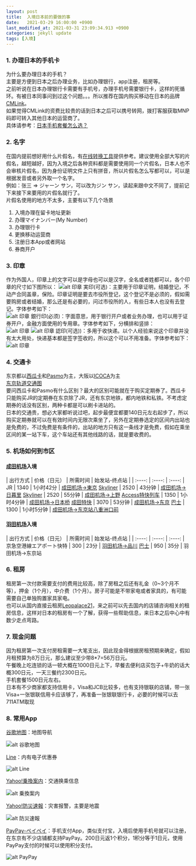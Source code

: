 ```yaml
---
layout: post
title:  入境日本前的要做的事
date:   2021-03-29 16:00:00 +0900
last_modified_at: 2021-03-31 23:09:34.913 +0900
categories: jekyll update
tags: [入境]
---
```


### 1. 办理日本的手机卡
为什么要办理日本的手机？<br />
主要是方便到日本之后办理业务，比如办理银行，app注册，租房等。<br />
之前听说在日本办理银行卡需要有手机号，办理手机号需要银行卡，这样的死循环。有被日本同事问到过这个问题。。。所以推荐在国内购买移动在日本的品牌 [CMLink](https://www.cmlink.com/jp/zh/)。<br />
如果觉得CMLink的资费比较贵的话到日本之后可以携号转网，拨打客服获取MNP码即可转入其他日本的运营商了。<br />
具体请参考：[日本手机套餐怎么选？](/mobile-carriers)

### 2. 名字
在国内提前想好用什么片假名，有[在线转换工具](http://www.hipenpal.com/tool/chinese_simplified_and_traditional_characters_pinyin_to_katakana_converter_in_simplified_chinese.php)提供参考。建议使用全部大写的片假名，越短越好，因为入境之后各种资料都是需要使用同一个片假名，日本人也不会审核片假名，因为身份证明文件上只有拼音，所以片假名怎么写都可以，可以是根据发音或者另外取一个名字。<br />
例如：张三 => ジャーン サン，可以改为ジン サン，读起来跟中文不同了，提前记下来接下来要用的片假名就行了。<br />
片假名使用的地方不太多，主要有以下几个场景
1. 入境办理在留卡地址更新
2. 办理マイナンバー(My Number)
3. 办理银行卡
4. 更换移动运营商
5. 注册日本App或者网站
6. 券商开户

### 3. 印章
作为外国人，印章上的文字可以是字母也可以是汉字，全名或者姓都可以，各个印章的尺寸如下图所以：
![alt 印章](/assets/img/yinzhang.png "印章")
実印(可选)：主要用于印章证明，结婚登记，不动产合同盖章，保险。印章证明是要去市役所登记，这个登记不是必须的，假如需要购房或者结婚，那么还是有必要的，问过市役所的人，有些日本人也没有去登记。字体参考如下：<br />
![alt 印章](/assets/img/yinzhang-font-1.png "印章")
銀行印(必须)：字面意思，用于银行开户或者业务办理，也可以用于证券开户，金融方面使用的专用章。字体参考如下，分横排和竖排：<br />
![alt 印章](/assets/img/yinzhang-font-2.png "印章")
![alt 印章](/assets/img/yinzhang-font-3.png "印章")
認印(可选))：多用于收快递。以个人经验来说这个印章并没有太大用处，快递基本都是签字签收的，所以这个可以不用准备。字体参考如下：
![alt 印章](/assets/img/yinzhang-font-4.png "印章")


### 4. 交通卡
东京都以[西瓜卡](https://www.jreast.co.jp/suica/)和[Pasmo](https://www.pasmo.co.jp/)为主，大阪以[ICOCA](https://www.jr-odekake.net/icoca/)为主<br />
[东京轨道交通图](https://www.tokyometro.jp/cn/subwaymap/index.html)<br />
要问西瓜卡和Pasmo有什么区别？最大的区别可能就在于购买定期券了。西瓜卡只能购买JR的定期券在东京除了JR，还有东京地铁，都内地铁和私铁。不考虑定期券的话没有区别，两种卡都是可以刷卡进站的。<br />日本的交通贵，想必大家都听说过吧，起步最便宜都要140日元左右起步了，所以购买定期券就可以在有效时间内无限次乘坐了，另外在定期券选定的区间内出站也是免费的，不过免费是有条件的，出站的地方只有这一条线才是免费，假如在乘坐区间的某一站下车，这个车站还有其他线路的话，就是要收费的。

### 5. 机场如何到市区
#### [成田机场](https://www.narita-airport.jp/ch1)入境

| 出行方式 | 价格（日元） | 所需时间 | 始发站-终点站 |
| :----: | :----: | :----: |
JR | 1340 | 1小时42分 | [成田机场→東京](https://transit.yahoo.co.jp/search/result?from=%E6%88%90%E7%94%B0%E7%A9%BA%E6%B8%AF%28%E7%A9%BA%E8%B7%AF%29&flatlon=%2C%2C29110&to=%E6%9D%B1%E4%BA%AC&tlatlon=%2C%2C22828&viacode=&viacode=&viacode=&ym=202105&y=2021&m=05&d=31&hh=10&m1=1&m2=1&shin=1&ex=&hb=&al=&lb=&sr=&type=1&ws=3&s=2&ei=&fl=1&tl=3&expkind=1&mtf=&out_y=&mode=&c=&searchOpt=&stype=&ticket=normal&userpass=0&passtype=&detour_id=&fromgid=&togid=&dispym=&dispd=&disptime=&disptype=&dispcnt=&dispbf=&kw=%E6%9D%B1%E4%BA%AC)
[Skyliner](https://www.keisei.co.jp/keisei/tetudou/skyliner/tc/traffic/index.php) | 2520 | 43分钟 | [成田机场→日暮里](https://transit.yahoo.co.jp/search/result?from=%E6%88%90%E7%94%B0%E7%A9%BA%E6%B8%AF%28%E9%89%84%E9%81%93%29&flatlon=%2C%2C22392&to=%E4%B8%8A%E9%87%8E&tlatlon=%2C%2C22528&viacode=&viacode=&viacode=&ym=202105&y=2021&m=05&d=31&hh=10&m1=1&m2=1&shin=&ex=1&hb=&al=&lb=&sr=&type=1&ws=3&s=2&ei=&fl=1&tl=3&expkind=1&mtf=&out_y=&mode=&c=&searchOpt=&stype=&ticket=normal&userpass=0&passtype=&detour_id=&fromgid=&togid=&dispym=&dispd=&disptime=&disptype=&dispcnt=&dispbf=&kw=%E4%B8%8A%E9%87%8E)
[Skyliner](https://www.keisei.co.jp/keisei/tetudou/skyliner/tc/traffic/index.php) | 2520 | 55分钟 | [成田机场→上野](https://transit.yahoo.co.jp/search/result?from=%E6%88%90%E7%94%B0%E7%A9%BA%E6%B8%AF%28%E9%89%84%E9%81%93%29&flatlon=%2C%2C22392&to=%E4%B8%8A%E9%87%8E&tlatlon=%2C%2C22528&viacode=&viacode=&viacode=&ym=202105&y=2021&m=05&d=31&hh=10&m1=1&m2=1&shin=&ex=1&hb=&al=&lb=&sr=&type=1&ws=3&s=2&ei=&fl=1&tl=3&expkind=1&mtf=&out_y=&mode=&c=&searchOpt=&stype=&ticket=normal&userpass=0&passtype=&detour_id=&fromgid=&togid=&dispym=&dispd=&disptime=&disptype=&dispcnt=&dispbf=&kw=%E4%B8%8A%E9%87%8E)
[Access特快列车](https://www.keisei.co.jp/keisei/tetudou/skyliner/tc/traffic/express.php) | 1350 | 1小时4分钟 | [成田机场→日本桥](https://transit.yahoo.co.jp/search/result?from=%E6%88%90%E7%94%B0%E7%A9%BA%E6%B8%AF%28%E9%89%84%E9%81%93%29&flatlon=%2C%2C22392&to=%E6%97%A5%E6%9C%AC%E6%A9%8B%28%E6%9D%B1%E4%BA%AC%E9%83%BD%29&tlatlon=%2C%2C22884&viacode=&viacode=&viacode=&ym=202105&y=2021&m=05&d=31&hh=10&m1=1&m2=1&shin=&ex=1&hb=&al=&lb=&sr=&type=1&ws=3&s=2&ei=&fl=1&tl=3&expkind=1&mtf=&out_y=&mode=&c=&searchOpt=&stype=&ticket=normal&userpass=0&passtype=&detour_id=&fromgid=&togid=&dispym=&dispd=&disptime=&disptype=&dispcnt=&dispbf=&kw=%E6%97%A5%E6%9C%AC%E6%A9%8B%28%E6%9D%B1%E4%BA%AC%E9%83%BD%29)
[成田特快](https://www.jreast.co.jp/tc/nex/) | 3070 | 53分钟 | [成田机场→东京](https://transit.yahoo.co.jp/search/result?from=%E6%88%90%E7%94%B0%E7%A9%BA%E6%B8%AF%28%E9%89%84%E9%81%93%29&flatlon=%2C%2C22392&to=%E6%97%A5%E6%9C%AC%E6%A9%8B%28%E6%9D%B1%E4%BA%AC%E9%83%BD%29&tlatlon=%2C%2C22884&viacode=&viacode=&viacode=&ym=202105&y=2021&m=05&d=31&hh=10&m1=1&m2=1&shin=&ex=1&hb=&al=&lb=&sr=&type=1&ws=3&s=2&ei=&fl=1&tl=3&expkind=1&mtf=&out_y=&mode=&c=&searchOpt=&stype=&ticket=normal&userpass=0&passtype=&detour_id=&fromgid=&togid=&dispym=&dispd=&disptime=&disptype=&dispcnt=&dispbf=&kw=%E6%97%A5%E6%9C%AC%E6%A9%8B%28%E6%9D%B1%E4%BA%AC%E9%83%BD%29)
[巴士](http://access.narita-airport.jp/ch1/timetable_search.html) | 1300 | 1小时5分钟 | [成田机场→东京站八重洲口前](https://transit.yahoo.co.jp/search/result?from=%E6%88%90%E7%94%B0%E7%A9%BA%E6%B8%AF%28%E9%89%84%E9%81%93%29&flatlon=%2C%2C22392&to=%E6%97%A5%E6%9C%AC%E6%A9%8B%28%E6%9D%B1%E4%BA%AC%E9%83%BD%29&tlatlon=%2C%2C22884&viacode=&viacode=&viacode=&ym=202105&y=2021&m=05&d=31&hh=10&m1=1&m2=1&shin=&ex=1&hb=&al=&lb=&sr=&type=1&ws=3&s=2&ei=&fl=1&tl=3&expkind=1&mtf=&out_y=&mode=&c=&searchOpt=&stype=&ticket=normal&userpass=0&passtype=&detour_id=&fromgid=&togid=&dispym=&dispd=&disptime=&disptype=&dispcnt=&dispbf=&kw=%E6%97%A5%E6%9C%AC%E6%A9%8B%28%E6%9D%B1%E4%BA%AC%E9%83%BD%29)

#### [羽田机场](https://tokyo-haneda.com/zh-CHS/index.html)入境

| 出行方式 | 价格（日元） | 所需时间 | 始发站-终点站 |
| :----: | :----: | :----: |
京急空港線エアポート快特 | 300 | 23分 | [羽田机场→品川](https://transit.yahoo.co.jp/search/result?from=%E7%BE%BD%E7%94%B0%E7%A9%BA%E6%B8%AF%28%E7%A9%BA%E8%B7%AF%29&flatlon=%2C%2C22827&to=%E5%93%81%E5%B7%9D&tlatlon=%2C%2C22709&viacode=&viacode=&viacode=&ym=202105&y=2021&m=05&d=31&hh=10&m1=1&m2=1&shin=1&ex=1&hb=&al=&lb=&sr=&type=1&ws=3&s=2&ei=&fl=1&tl=3&expkind=1&mtf=&out_y=&mode=&c=&searchOpt=&stype=&ticket=normal&userpass=0&passtype=&detour_id=&fromgid=&togid=&dispym=&dispd=&disptime=&disptype=&dispcnt=&dispbf=&kw=%E5%93%81%E5%B7%9D)
[巴士](http://www.keikyu-bus.co.jp/airport/h-tokyo/) | 950 | 35分 | 羽田机场→东京站

### 6. 租房
租房第一次付款需要支付的费用比较高，除了房租之后还有礼金（0~3个月不等），押金（1个月），中介费（1个月）。房子可能是不带家电或者家具的，有可能需要自己单独购置家具家电。<br />
也可以从国内直接云租房[Leopalace21](https://cn.leopalace21.com/)，来之前可以先去国内的店铺咨询相关的租房信息，这样对日本的租房有一个了解，获得一些帮助信息，来日本之后中心中有数少走点弯路。

### 7. 现金问题
因为租房第一次支付房租需要一大笔支出，因此现金得根据房租预期来确定，假如月租预算为8万日元，那么建议至少带8*7=56万日元。<br />
午餐晚上吃连锁的话一顿大概在1000日元上下，早餐去便利店买包子+牛奶的话大概300日元，一天三餐约2300日元。<br />
手机套餐1500日元左右。<br />
日本有不少商家都支持信用卡，Visa和JCB比较多，也有支持银联的店铺，带一张Visa+一张银联信用卡应该够了，再准备一张银联银行卡，必要的时候可以去711ATM取现

### 8. 常用App
[谷歌地图](https://apps.apple.com/jp/app/google-maps-transit-food/id585027354)：地图导航

![alt 谷歌地图](/assets/img/googlemap.png "谷歌地图")

[Line](https://apps.apple.com/jp/app/line/id443904275)：内有电子优惠券

![alt Line](/assets/img/line.png "Line")

[Yahoo!乗換案‪内](https://apps.apple.com/jp/app/yahoo-%E4%B9%97%E6%8F%9B%E6%A1%88%E5%86%85/id291676451)：交通换乘信息

![alt 乗換案‪内](/assets/img/yahootransfer.png "乗換案‪内")

[Yahoo!防災速‪報‬](https://apps.apple.com/jp/app/yahoo-%E9%98%B2%E7%81%BD%E9%80%9F%E5%A0%B1/id481914139)：灾害报警，主要是地震

![alt 防災速‪報‬](/assets/img/yahooalert.png "防災速‪報‬")

[PayPay-ペイペイ](https://apps.apple.com/jp/app/paypay-%E3%83%9A%E3%82%A4%E3%83%9A%E3%82%A4-%E3%82%AD%E3%83%A3%E3%83%83%E3%82%B7%E3%83%A5%E3%83%AC%E3%82%B9%E3%81%A7%E3%82%B9%E3%83%9E%E3%83%BC%E3%83%88%E3%81%AB%E3%81%8A%E6%94%AF%E6%89%95%E3%81%84/id1435783608)：手机支付App，类似支付宝，入境后使用手机号就可以注册，在东京有不少店铺都支持PayPay。200日元返1个积分，1积分等于1日元，使用PayPay支付的时候可以使用积分支付。

![alt PayPay](/assets/img/paypay.png "PayPay")